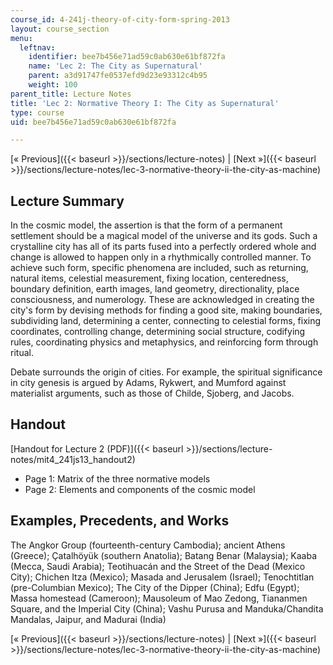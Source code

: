 ```yaml
---
course_id: 4-241j-theory-of-city-form-spring-2013
layout: course_section
menu:
  leftnav:
    identifier: bee7b456e71ad59c0ab630e61bf872fa
    name: 'Lec 2: The City as Supernatural'
    parent: a3d91747fe0537efd9d23e93312c4b95
    weight: 100
parent_title: Lecture Notes
title: 'Lec 2: Normative Theory I: The City as Supernatural'
type: course
uid: bee7b456e71ad59c0ab630e61bf872fa

---
```


[« Previous]({{< baseurl >}}/sections/lecture-notes) | [Next »]({{< baseurl >}}/sections/lecture-notes/lec-3-normative-theory-ii-the-city-as-machine)

Lecture Summary
---------------

In the cosmic model, the assertion is that the form of a permanent settlement should be a magical model of the universe and its gods. Such a crystalline city has all of its parts fused into a perfectly ordered whole and change is allowed to happen only in a rhythmically controlled manner. To achieve such form, specific phenomena are included, such as returning, natural items, celestial measurement, fixing location, centeredness, boundary definition, earth images, land geometry, directionality, place consciousness, and numerology. These are acknowledged in creating the city's form by devising methods for finding a good site, making boundaries, subdividing land, determining a center, connecting to celestial forms, fixing coordinates, controlling change, determining social structure, codifying rules, coordinating physics and metaphysics, and reinforcing form through ritual.

Debate surrounds the origin of cities. For example, the spiritual significance in city genesis is argued by Adams, Rykwert, and Mumford against materialist arguments, such as those of Childe, Sjoberg, and Jacobs.

Handout
-------

[Handout for Lecture 2 (PDF)]({{< baseurl >}}/sections/lecture-notes/mit4_241js13_handout2)

*   Page 1: Matrix of the three normative models
*   Page 2: Elements and components of the cosmic model

Examples, Precedents, and Works
-------------------------------

The Angkor Group (fourteenth-century Cambodia); ancient Athens (Greece); Çatalhöyük (southern Anatolia); Batang Benar (Malaysia); Kaaba (Mecca, Saudi Arabia); Teotihuacán and the Street of the Dead (Mexico City); Chichen Itza (Mexico); Masada and Jerusalem (Israel); Tenochtitlan (pre-Columbian Mexico); The City of the Dipper (China); Edfu (Egypt); Massa homestead (Cameroon); Mausoleum of Mao Zedong, Tiananmen Square, and the Imperial City (China); Vashu Purusa and Manduka/Chandita Mandalas, Jaipur, and Madurai (India)

[« Previous]({{< baseurl >}}/sections/lecture-notes) | [Next »]({{< baseurl >}}/sections/lecture-notes/lec-3-normative-theory-ii-the-city-as-machine)